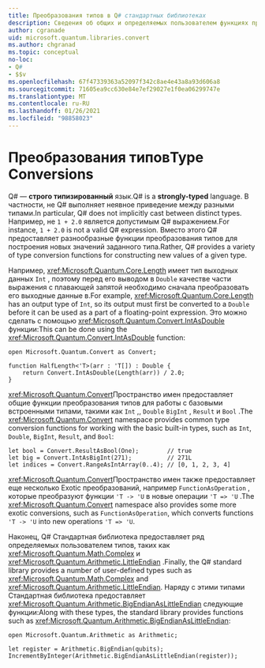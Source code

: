 ```yaml
---
title: Преобразования типов в Q# стандартных библиотеках
description: Сведения об общих и определяемых пользователем функциях преобразования типов в Q# стандартных библиотеках.
author: cgranade
uid: microsoft.quantum.libraries.convert
ms.author: chgranad
ms.topic: conceptual
no-loc:
- Q#
- $$v
ms.openlocfilehash: 67f47339363a52097f342c8ae4e43a8a93d606a8
ms.sourcegitcommit: 71605ea9cc630e84e7ef29027e1f0ea06299747e
ms.translationtype: MT
ms.contentlocale: ru-RU
ms.lasthandoff: 01/26/2021
ms.locfileid: "98858023"
---
```

# <a name="type-conversions"></a><span data-ttu-id="420a3-103">Преобразования типов</span><span class="sxs-lookup"><span data-stu-id="420a3-103">Type Conversions</span></span> #

<span data-ttu-id="420a3-104">Q# — **строго типизированный** язык.</span><span class="sxs-lookup"><span data-stu-id="420a3-104">Q# is a **strongly-typed** language.</span></span>
<span data-ttu-id="420a3-105">В частности, не Q# выполняет неявное приведение между разными типами.</span><span class="sxs-lookup"><span data-stu-id="420a3-105">In particular, Q# does not implicitly cast between distinct types.</span></span> <span data-ttu-id="420a3-106">Например, не `1 + 2.0` является допустимым Q# выражением.</span><span class="sxs-lookup"><span data-stu-id="420a3-106">For instance, `1 + 2.0` is not a valid Q# expression.</span></span>
<span data-ttu-id="420a3-107">Вместо этого Q# предоставляет разнообразные функции преобразования типов для построения новых значений заданного типа.</span><span class="sxs-lookup"><span data-stu-id="420a3-107">Rather, Q# provides a variety of type conversion functions for constructing new values of a given type.</span></span>

<span data-ttu-id="420a3-108">Например, <xref:Microsoft.Quantum.Core.Length> имеет тип выходных данных `Int` , поэтому перед его выводом в `Double` качестве части выражения с плавающей запятой необходимо сначала преобразовать его выходные данные в.</span><span class="sxs-lookup"><span data-stu-id="420a3-108">For example, <xref:Microsoft.Quantum.Core.Length> has an output type of `Int`, so its output must first be converted to a `Double` before it can be used as a part of a floating-point expression.</span></span>
<span data-ttu-id="420a3-109">Это можно сделать с помощью <xref:Microsoft.Quantum.Convert.IntAsDouble> функции:</span><span class="sxs-lookup"><span data-stu-id="420a3-109">This can be done using the <xref:Microsoft.Quantum.Convert.IntAsDouble> function:</span></span>

```qsharp
open Microsoft.Quantum.Convert as Convert;

function HalfLength<'T>(arr : 'T[]) : Double {
    return Convert.IntAsDouble(Length(arr)) / 2.0;
}
```

<span data-ttu-id="420a3-110"><xref:Microsoft.Quantum.Convert>Пространство имен предоставляет общие функции преобразования типов для работы с базовыми встроенными типами, такими как `Int` ,, `Double` `BigInt` , `Result` и `Bool` .</span><span class="sxs-lookup"><span data-stu-id="420a3-110">The <xref:Microsoft.Quantum.Convert> namespace provides common type conversion functions for working with the basic built-in types, such as `Int`, `Double`, `BigInt`, `Result`, and `Bool`:</span></span>

```qsharp
let bool = Convert.ResultAsBool(One);        // true
let big = Convert.IntAsBigInt(271);          // 271L
let indices = Convert.RangeAsIntArray(0..4); // [0, 1, 2, 3, 4]
```

<span data-ttu-id="420a3-111"><xref:Microsoft.Quantum.Convert>Пространство имен также предоставляет еще несколько Exotic преобразований, например `FunctionAsOperation` , которые преобразуют функции `'T -> 'U` в новые операции `'T => 'U` .</span><span class="sxs-lookup"><span data-stu-id="420a3-111">The <xref:Microsoft.Quantum.Convert> namespace also provides some more exotic conversions, such as `FunctionAsOperation`, which converts functions `'T -> 'U` into new operations `'T => 'U`.</span></span>

<span data-ttu-id="420a3-112">Наконец, Q# Стандартная библиотека предоставляет ряд определяемых пользователем типов, таких как <xref:Microsoft.Quantum.Math.Complex> и <xref:Microsoft.Quantum.Arithmetic.LittleEndian> .</span><span class="sxs-lookup"><span data-stu-id="420a3-112">Finally, the Q# standard library provides a number of user-defined types such as <xref:Microsoft.Quantum.Math.Complex> and <xref:Microsoft.Quantum.Arithmetic.LittleEndian>.</span></span>
<span data-ttu-id="420a3-113">Наряду с этими типами Стандартная библиотека предоставляет <xref:Microsoft.Quantum.Arithmetic.BigEndianAsLittleEndian> следующие функции:</span><span class="sxs-lookup"><span data-stu-id="420a3-113">Along with these types, the standard library provides functions such as <xref:Microsoft.Quantum.Arithmetic.BigEndianAsLittleEndian>:</span></span>

```qsharp
open Microsoft.Quantum.Arithmetic as Arithmetic;

let register = Arithmetic.BigEndian(qubits);
IncrementByInteger(Arithmetic.BigEndianAsLittleEndian(register));
```
